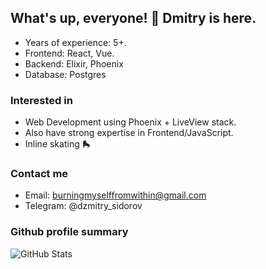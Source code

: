 ## What's up, everyone! 👋 Dmitry is here.
- Years of experience: 5+.
- Frontend: React, Vue.
- Backend: Elixir, Phoenix
- Database: Postgres

### Interested in
- Web Development using Phoenix + LiveView stack.
- Also have strong expertise in Frontend/JavaScript.
- Inline skating 🛼

### Contact me
- Email: burningmyselffromwithin@gmail.com
- Telegram: @dzmitry_sidorov

### Github profile summary
![GitHub Stats](https://github-readme-stats.vercel.app/api?username=dmitry-sidorov&theme=dark&show_icons=true&hide_border=true&count_private=true)
<!--
**dmitry-sidorov/dmitry-sidorov** is a ✨ _special_ ✨ repository because its `README.md` (this file) appears on your GitHub profile.

Here are some ideas to get you started:

- 🔭 I’m currently working on ...
- 🌱 I’m currently learning ...
- 👯 I’m looking to collaborate on ...
- 🤔 I’m looking for help with ...
- 💬 Ask me about ...
- 📫 How to reach me: ...
- 😄 Pronouns: ...
- ⚡ Fun fact: ...
-->
